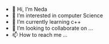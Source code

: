 - 👋 Hi, I’m Neda
- 👀 I’m interested in computer Science
- 🌱 I’m currently learning c++
- 💞️ I’m looking to collaborate on ...
- 📫 How to reach me ...

<!---
nedamhs/nedamhs is a ✨ special ✨ repository because its `README.md` (this file) appears on your GitHub profile.
You can click the Preview link to take a look at your changes.
--->
